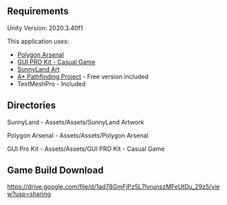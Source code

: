 ## Requirements
Unity Version: 2020.3.40f1

This application uses: 
* [Polygon Arsenal](https://assetstore.unity.com/packages/vfx/particles/polygon-arsenal-109286)
* [GUI PRO Kit - Casual Game](https://assetstore.unity.com/packages/2d/gui/gui-pro-casual-game-176695)
* [SunnyLand Art](https://assetstore.unity.com/packages/2d/characters/sunny-land-103349)
* [A* Pathfinding Project](https://arongranberg.com/astar/) - Free version included
* TextMeshPro - Included

## Directories
SunnyLand - Assets/Assets/SunnyLand Artwork

Polygon Arsenal - Assets/Assets/Polygon Arsenal

GUI Pro Kit - Assets/Assets/GUI PRO Kit - Casual Game


## Game Build Download
https://drive.google.com/file/d/1ad78GmFjPz5L7lvrunszMFeUtDu_29z5/view?usp=sharing
